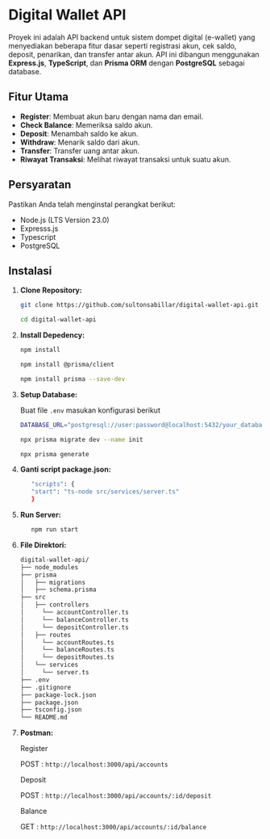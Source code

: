 # Digital Wallet API

Proyek ini adalah API backend untuk sistem dompet digital (e-wallet) yang menyediakan beberapa fitur dasar seperti registrasi akun, cek saldo, deposit, penarikan, dan transfer antar akun. API ini dibangun menggunakan **Express.js**, **TypeScript**, dan **Prisma ORM** dengan **PostgreSQL** sebagai database.

## Fitur Utama
- **Register**: Membuat akun baru dengan nama dan email.
- **Check Balance**: Memeriksa saldo akun.
- **Deposit**: Menambah saldo ke akun.
- **Withdraw**: Menarik saldo dari akun.
- **Transfer**: Transfer uang antar akun.
- **Riwayat Transaksi**: Melihat riwayat transaksi untuk suatu akun.

## Persyaratan
Pastikan Anda telah menginstal perangkat berikut:
- Node.js (LTS Version 23.0)
- Expresss.js
- Typescript 
- PostgreSQL

## Instalasi

1. **Clone Repository:**
   ```bash
   git clone https://github.com/sultonsabillar/digital-wallet-api.git
   ```
   ```bash
   cd digital-wallet-api
   ```
2. **Install Depedency:**
   ```bash
   npm install
   ```
   ```bash
   npm install @prisma/client
   ```
   ```bash
   npm install prisma --save-dev
   ```

3. **Setup Database:**

   Buat file `.env` masukan konfigurasi berikut
   ```bash
   DATABASE_URL="postgresql://user:password@localhost:5432/your_database_name?schema=public"
   ```
   ```bash
   npx prisma migrate dev --name init
   ```
   ```bash
   npx prisma generate
   ```
4. **Ganti script package.json:**
   ```bash
      "scripts": {
      "start": "ts-node src/services/server.ts"
      }
   ```
5. **Run Server:**
   ```bash
      npm run start
   ```
6. **File Direktori:**

   ```bash
   digital-wallet-api/
   ├── node_modules
   ├── prisma
   │   ├── migrations
   │   ├── schema.prisma
   ├── src
   │   ├── controllers
   │     └── accountController.ts
   │     └── balanceController.ts
   │     └── depositController.ts
   │   ├── routes
   │     └── accountRoutes.ts
   │     └── balanceRoutes.ts
   │     └── depositRoutes.ts
   │   └── services
   │     └── server.ts
   ├── .env
   ├── .gitignore
   ├── package-lock.json
   ├── package.json
   ├── tsconfig.json
   └── README.md

7. **Postman:**

   Register
   
   POST :  `http://localhost:3000/api/accounts`

   Deposit

   POST :  `http://localhost:3000/api/accounts/:id/deposit`

   Balance

   GET :  `http://localhost:3000/api/accounts/:id/balance`